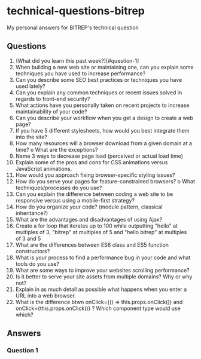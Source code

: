 # technical-questions-bitrep
My personal answers for BITREP's technical question

## Questions
1.	(What did you learn this past week?)[#question-1]
2.	When building a new web site or maintaining one, can you explain some techniques you have used to increase performance?
3.	Can you describe some SEO best practices or techniques you have used lately?
4.	Can you explain any common techniques or recent issues solved in regards to front-end security?
5.	What actions have you personally taken on recent projects to increase maintainability of your code?
6.	Can you describe your workflow when you get a design to create a web page?
7.	If you have 5 different stylesheets, how would you best integrate them into the site?
8.	How many resources will a browser download from a given domain at a time?
o	What are the exceptions?
9.	Name 3 ways to decrease page load (perceived or actual load time)
10.	Explain some of the pros and cons for CSS animations versus JavaScript animations.
11.	How would you approach fixing browser-specific styling issues?
12.	How do you serve your pages for feature-constrained browsers?
o	What techniques/processes do you use?
13.	Can you explain the difference between coding a web site to be responsive versus using a mobile-first strategy?
14.	How do you organize your code? (module pattern, classical inheritance?)
15.	What are the advantages and disadvantages of using Ajax?
16.	Create a for loop that iterates up to 100 while outputting "hello" at multiples of 3, "bitrep" at multiples of 5 and "hello bitrep" at multiples of 3 and 5
17.	What are the differences between ES6 class and ES5 function constructors?
18.	What is your process to find a performance bug in your code and what tools do you use?
19.	What are some ways to improve your websites scrolling performance?
20.	Is it better to serve your site assets from multiple domains?  Why or why not?
21.	Explain in as much detail as possible what happens when you enter a URL into a web browser.
22.	What is the difference btwn onClick={() => this.props.onClick()}
and onClick={this.props.onClick()} ?  Which component type would use which?

## Answers

### Question 1
